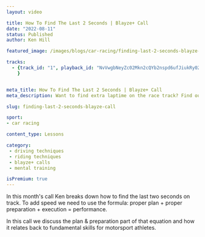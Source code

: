 ```yaml
---
layout: video

title: How To Find The Last 2 Seconds | Blayze+ Call
date: "2022-08-11"
status: Published
author: Ken Hill

featured_image: /images/blogs/car-racing/finding-last-2-seconds-blayze-call.jpg

tracks:
  - {track_id: "1", playback_id: "NvVwgbNeyZc02Mkn2cQYb2nspd6ufJiukRy02whIAS4Rs", lesson_name: "How To Find The Last 2 Seconds", lesson_desc: "In this month's call Ken breaks down how to find the last two seconds on track. To add speed we need to use the formula: proper plan + proper preparation + execution = performance."
	}


meta_title: How To Find The Last 2 Seconds | Blayze+ Call
meta_description: Want to find extra laptime on the race track? Find out exactly how to find the last few seconds you're missing here.

slug: finding-last-2-seconds-blayze-call

sport:
- car racing

content_type: Lessons

category:
 - driving techniques
 - riding techniques
 - blayze+ calls
 - mental training

isPremium: true
---
```


In this month's call Ken breaks down how to find the last two seconds on track. To add speed we need to use the formula: proper plan + proper preparation + execution = performance.

In this call we discuss the plan & preparation part of that equation and how it relates back to fundamental skills for motorsport athletes.

